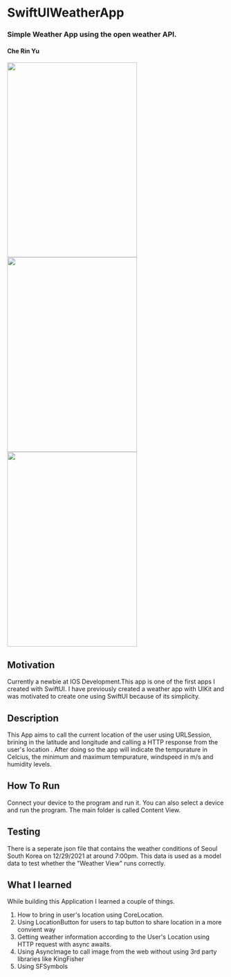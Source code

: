 # SwiftUIWeatherApp
### Simple Weather App using the open weather API.
#### Che Rin Yu 
 <div>
  <img src = "https://user-images.githubusercontent.com/66363530/147659996-8dcb9e11-4265-47ef-8bde-79567a9ffa99.PNG" width="300" height="450">
  <img src = "https://user-images.githubusercontent.com/66363530/147660345-e209427a-a089-4e06-af0a-6913693ad4cd.PNG" width="300" height="450">
  <img src = "https://user-images.githubusercontent.com/66363530/147660351-f0bcf387-5d43-47f0-8e58-39c6bca303f9.PNG" width="300" height="450">
 </div>


## Motivation 
Currently a newbie at IOS Development.This app is one of the first apps I created with SwiftUI. I have previously created a weather app with UIKit and was motivated to create one using SwiftUI because of its simplicity. 

## Description 
This App aims to call the current location of the user using URLSession, brining in the latitude and longitude and calling a HTTP response from the user's location . After doing so the app will indicate the tempurature in Celcius, the minimum and maximum tempurature, windspeed in m/s and humidity levels. 

## How To Run 
Connect your device to the program and run it. 
You can also select a device and run the program. The main folder is called Content View. 

## Testing 
There is a seperate json file that contains the weather conditions of Seoul South Korea on 12/29/2021 at around 7:00pm. This data is used as a model data to test  whether the "Weather View" runs correctly. 

## What I learned 
While building this Application I learned a couple of things. 
1. How to bring in user's location using CoreLocation.
2. Using LocationButton for users to tap button to share location in a more convient way
3. Getting weather information according to the User's Location using HTTP request with async awaits.  
4. Using AsyncImage to call image from the web without using 3rd party libraries like KingFisher 
5. Using SFSymbols 


